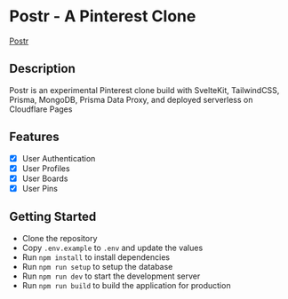 # Postr - A Pinterest Clone

[Postr](https://keepr.derekhearst.com)

## Description

Postr is an experimental Pinterest clone build with SvelteKit, TailwindCSS, Prisma, MongoDB, Prisma Data Proxy, and deployed serverless on Cloudflare Pages

## Features

- [x] User Authentication
- [x] User Profiles
- [x] User Boards
- [x] User Pins

## Getting Started

- Clone the repository
- Copy `.env.example` to `.env` and update the values
- Run `npm install` to install dependencies
- Run `npm run setup` to setup the database
- Run `npm run dev` to start the development server
- Run `npm run build` to build the application for production
